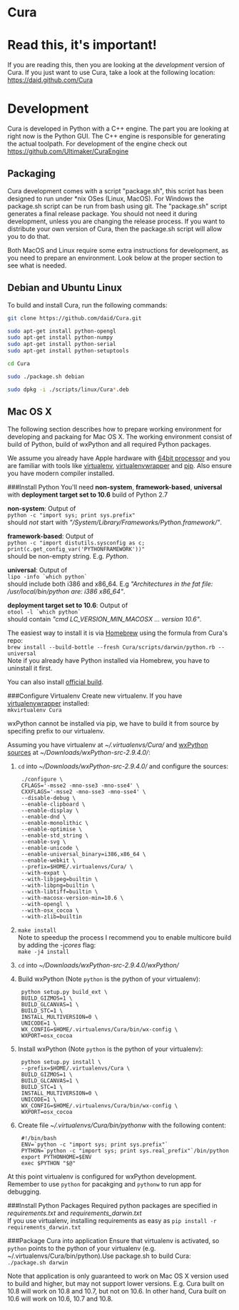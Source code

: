 Cura
====

Read this, it's important!
===========================

If you are reading this, then you are looking at the *development* version of Cura. If you just want to use Cura, take a look at the following location: https://daid.github.com/Cura

Development
===========

Cura is developed in Python with a C++ engine. The part you are looking at right now is the Python GUI.
The C++ engine is responsible for generating the actual toolpath. For development of the engine check out https://github.com/Ultimaker/CuraEngine

Packaging
---------

Cura development comes with a script "package.sh", this script has been designed to run under *nix OSes (Linux, MacOS). For Windows the package.sh script can be run from bash using git.
The "package.sh" script generates a final release package. You should not need it during development, unless you are changing the release process. If you want to distribute your own version of Cura, then the package.sh script will allow you to do that.

Both MacOS and Linux require some extra instructions for development, as you need to prepare an environment. Look below at the proper section to see what is needed.

Debian and Ubuntu Linux
--------

To build and install Cura, run the following commands:

```bash
git clone https://github.com/daid/Cura.git

sudo apt-get install python-opengl
sudo apt-get install python-numpy
sudo apt-get install python-serial
sudo apt-get install python-setuptools

cd Cura

sudo ./package.sh debian

sudo dpkg -i ./scripts/linux/Cura*.deb
```

Mac OS X
--------
The following section describes how to prepare working environment for developing and packaing for Mac OS X.
The working environment consist of build of Python, build of wxPython and all required Python packages.

We assume you already have Apple hardware with [64bit processor](http://support.apple.com/kb/HT3696) and you are familiar with tools like [virtualenv](http://pypi.python.org/pypi/virtualenv), [virtualenvwrapper](http://virtualenvwrapper.readthedocs.org/en/latest/) and [pip](http://www.pip-installer.org/en/latest/). Also ensure you have modern compiler installed.


###Install Python
You'll need **non-system**, **framework-based**, **universal** with **deployment target set to 10.6** build of Python 2.7

**non-system**: Output of  
`python -c "import sys; print sys.prefix"`  
should *not* start with *"/System/Library/Frameworks/Python.framework/"*.

**framework-based**: Output of  
`python -c "import distutils.sysconfig as c; print(c.get_config_var('PYTHONFRAMEWORK'))"`  
should be non-empty string. E.g. *Python*.

**universal**: Output of  
``lipo -info `which python` ``  
should include both i386 and x86_64. E.g *"Architectures in the fat file: /usr/local/bin/python are: i386 x86_64"*.

**deployment target set to 10.6**: Output of  
``otool -l `which python` ``  
should contain *"cmd LC_VERSION_MIN_MACOSX ... version 10.6"*.

The easiest way to install it is via [Homebrew](http://mxcl.github.com/homebrew/) using the formula from Cura's repo:  
`brew install --build-bottle --fresh Cura/scripts/darwin/python.rb --universal`  
Note if you already have Python installed via Homebrew, you have to uninstall it first.

You can also install [official build](http://www.python.org/ftp/python/2.7.3/python-2.7.3-macosx10.6.dmg).


###Configure Virtualenv
Create new virtualenv. If you have [virtualenvwrapper](http://virtualenvwrapper.readthedocs.org/en/latest/) installed:  
`mkvirtualenv Cura`

wxPython cannot be installed via pip, we have to build it from source by specifing prefix to our virtualenv.

Assuming you have virtualenv at *~/.virtualenvs/Cura/* and [wxPython sources](http://sourceforge.net/projects/wxpython/files/wxPython/2.9.4.0/wxPython-src-2.9.4.0.tar.bz2) at *~/Downloads/wxPython-src-2.9.4.0/*:

1. `cd` into *~/Downloads/wxPython-src-2.9.4.0/* and configure the sources:

        ./configure \
        CFLAGS='-msse2 -mno-sse3 -mno-sse4' \
        CXXFLAGS='-msse2 -mno-sse3 -mno-sse4' \
        --disable-debug \
        --enable-clipboard \
        --enable-display \
        --enable-dnd \
        --enable-monolithic \
        --enable-optimise \
        --enable-std_string \
        --enable-svg \
        --enable-unicode \
        --enable-universal_binary=i386,x86_64 \
        --enable-webkit \
        --prefix=$HOME/.virtualenvs/Cura/ \
        --with-expat \
        --with-libjpeg=builtin \
        --with-libpng=builtin \
        --with-libtiff=builtin \
        --with-macosx-version-min=10.6 \
        --with-opengl \
        --with-osx_cocoa \
        --with-zlib=builtin

2. `make install`  
    Note to speedup the process I recommend you to enable multicore build by adding the -j*cores* flag:  
    `make -j4 install`
3. `cd` into *~/Downloads/wxPython-src-2.9.4.0/wxPython/*
4. Build wxPython (Note `python` is the python of your virtualenv):

        python setup.py build_ext \
        BUILD_GIZMOS=1 \
        BUILD_GLCANVAS=1 \
        BUILD_STC=1 \
        INSTALL_MULTIVERSION=0 \
        UNICODE=1 \
        WX_CONFIG=$HOME/.virtualenvs/Cura/bin/wx-config \
        WXPORT=osx_cocoa

5. Install wxPython (Note `python` is the python of your virtualenv):

        python setup.py install \
        --prefix=$HOME/.virtualenvs/Cura \
        BUILD_GIZMOS=1 \
        BUILD_GLCANVAS=1 \
        BUILD_STC=1 \
        INSTALL_MULTIVERSION=0 \
        UNICODE=1 \
        WX_CONFIG=$HOME/.virtualenvs/Cura/bin/wx-config \
        WXPORT=osx_cocoa

6. Create file *~/.virtualenvs/Cura/bin/pythonw* with the following content:

        #!/bin/bash
        ENV=`python -c "import sys; print sys.prefix"`
        PYTHON=`python -c "import sys; print sys.real_prefix"`/bin/python
        export PYTHONHOME=$ENV
        exec $PYTHON "$@"

At this point virtualenv is configured for wxPython development.  
Remember to use `python` for pacakging and `pythonw` to run app for debugging.


###Install Python Packages
Required python packages are specified in *requirements.txt* and *requirements_darwin.txt*  
If you use virtualenv, installing requirements as easy as `pip install -r requirements_darwin.txt`


###Package Cura into application
Ensure that virtualenv is activated, so `python` points to the python of your virtualenv (e.g. ~/.virtualenvs/Cura/bin/python).Use package.sh to build Cura:  
`./package.sh darwin`

Note that application is only guaranteed to work on Mac OS X version used to build and higher, but may not support lower versions.
E.g. Cura built on 10.8 will work on 10.8 and 10.7, but not on 10.6. In other hand, Cura built on 10.6 will work on 10.6, 10.7 and 10.8.

